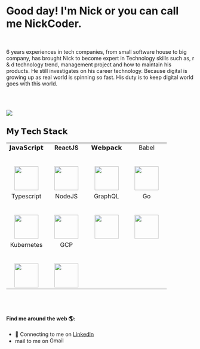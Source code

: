 # Good day! I'm Nick or you can call me NickCoder.

<br />

6 years experiences in tech companies, from small software house to big company, has brought Nick to become expert in Technology skills such as, r & d technology trend, management project and how to maintain his products. He still investigates on his career technology. Because digital is growing up as real world is spinning so fast. His duty is to keep digital world goes with this world.

<br /><br />

![](https://imgur.com/EZMQNly.png)

## 𝗠𝘆 𝗧𝗲𝗰h 𝗦𝘁𝗮𝗰𝗸

<table>
  <tbody>
    <tr valign="top">
      <td width="25%" align="center">
        <span>𝗝𝗮𝘃𝗮𝗦𝗰𝗿𝗶𝗽𝘁</span><br><br><br>
        <img height="64px" src="https://cdn.svgporn.com/logos/javascript.svg">
      </td>
      <td width="25%" align="center">
        <span><b><center>ReactJS</center></b></span><br><br>
        <img height=64px src="https://img.icons8.com/ultraviolet/2x/react.png"> 
      </td>
      <td width="25%" align="center">
        <span>𝗪𝗲𝗯𝗽𝗮𝗰𝗸</span><br><br><br>
        <img height="64px" src="https://cdn.svgporn.com/logos/webpack.svg">
      </td>
      <td width="25%" align="center">
        <span>Babel</span><br><br><br>
        <img height="64px" src="https://upload.wikimedia.org/wikipedia/commons/0/02/Babel_Logo.svg">
      </td>
    </tr>
    <tr valign="top">
      <td width="25%" align="center">
        <span>Typescript</span><br><br><br>
        <img height="64px" src="https://upgradetoangular.com/wp-content/uploads/2018/08/ts.png">
      </td>
      <td width="25%" align="center">
        <span>NodeJS</span><br><br><br>
        <img height="64px" src="https://img.icons8.com/color/2x/nodejs.png">
      </td>
      <td width="25%" align="center">
        <span>GraphQL</span><br><br><br>
        <img height="64px" src="https://miro.medium.com/max/900/1*3HCDpghDI0e_Xc_zGwkayQ.png">
      </td>
      <td width="25%" align="center">
        <span>Go</span><br><br><br>
        <img height="64px" src="https://miro.medium.com/max/607/1*ERojGMB35dNDZJtgdC-iFw.png">
      </td>
    </tr>
    <tr valign="top">
      <td width="25%" align="center">
        <span>Kubernetes</span><br><br><br>
        <img height="64px" src="https://miro.medium.com/max/700/0*86fjpCFnG3ZFj5sX">
      </td>
      <td width="25%" align="center">
        <span>GCP</span><br><br><br>
        <img height="64px" src="https://miro.medium.com/max/700/1*urMF0EgCJ7YbtK090Rdikw.png">
      </td>
      <td width="25%" align="center"></td>
      <td width="25%" align="center"></td>
    </tr>
  </tbody>
</table>

<br /><br />

#### Find me around the web 🌎:
- 💼 Connecting to me on <a href="https://www.linkedin.com/in/NickCoder">LinkedIn</a>
- mail to me on <a href="mailto:nickt.tnick@gmail.com"><img alt="Gmail" src="https://raw.githubusercontent.com/Thomas-George-T/Thomas-George-T/master/assets/google-gmail.svg" title="Email" width="80" height="15" /></a>